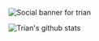 ![Social banner for trian](https://imgur.com/wRcnpYj.jpg)

![Trian's github stats](https://github-readme-stats.vercel.app/api?username=triannoviandi&show_icons=true&theme=dark)
